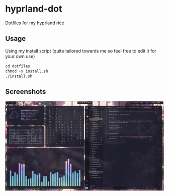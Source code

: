 # hyprland-dot

Dotfiles for my hyprland rice

## Usage

Using my install script (quite tailored towards me so feel free to edit it for your own use)

```
cd dotfiles
chmod +x install.sh
./install.sh
```

## Screenshots

![Screenshot of hyprland setup](screenshot.png?raw=true "Setup Screenshot")
